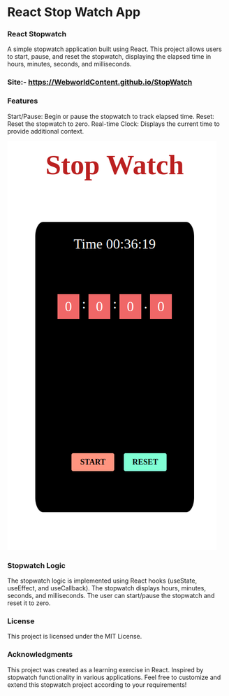 # React Stop Watch App

### React Stopwatch
A simple stopwatch application built using React. This project allows users to start, pause, and reset the stopwatch, displaying the elapsed time in hours, minutes, seconds, and milliseconds.

### Site:- https://WebworldContent.github.io/StopWatch

### Features
Start/Pause: Begin or pause the stopwatch to track elapsed time.
Reset: Reset the stopwatch to zero.
Real-time Clock: Displays the current time to provide additional context.

![alt text](https://github.com/WebworldContent/StopWatch/blob/master/sample.png?raw=true)

### Stopwatch Logic
The stopwatch logic is implemented using React hooks (useState, useEffect, and useCallback). The stopwatch displays hours, minutes, seconds, and milliseconds. The user can start/pause the stopwatch and reset it to zero.

### License
This project is licensed under the MIT License.

### Acknowledgments
This project was created as a learning exercise in React.
Inspired by stopwatch functionality in various applications.
Feel free to customize and extend this stopwatch project according to your requirements!
